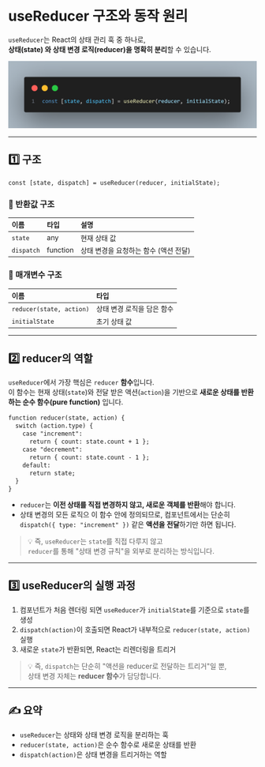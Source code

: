 # useReducer 구조와 동작 원리
`useReducer`는 React의 상태 관리 훅 중 하나로,  
**상태(state) 와 상태 변경 로직(reducer)을 명확히 분리**할 수 있습니다.

![useReducer](../images/useReducer.png)

---

## 1️⃣ 구조

```tsx
const [state, dispatch] = useReducer(reducer, initialState);
```

### 🔹 반환값 구조

|이름|타입|설명|
|:---|:---|:---|
|`state`|any|현재 상태 값|
|`dispatch`|function|상태 변경을 요청하는 함수 (액션 전달)|

### 🔹 매개변수 구조


|이름|타입|
|:---|:---|
|`reducer(state, action)`|상태 변경 로직을 담은 함수|
|`initialState`|초기 상태 값|

---

## 2️⃣ reducer의 역할

`useReducer`에서 가장 핵심은 `reducer` **함수**입니다.  
이 함수는 현재 상태(`state`)와 전달 받은 액션(`action`)을 기반으로 **새로운 상태를 반환하는 순수 함수(pure function)** 입니다.

```tsx
function reducer(state, action) {
  switch (action.type) {
    case "increment":
      return { count: state.count + 1 };
    case "decrement":
      return { count: state.count - 1 };
    default:
      return state;
  }
}
```

- `reducer`는 **이전 상태를 직접 변경하지 않고, 새로운 객체를 반환**해야 합니다.
- 상태 변경의 모든 로직으 이 함수 안에 정의되므로, 컴포넌트에서는 단순히 `dispatch({ type: "increment" })` 같은 **액션을 전달**하기만 하면 됩니다.

> 💡 즉, `useReducer`는 `state`를 직접 다루지 않고  
`reducer`를 통해 "상태 변경 규칙"을 외부로 분리하는 방식입니다.

---

## 3️⃣ useReducer의 실행 과정

1. 컴포넌트가 처음 렌더링 되면 `useReducer`가 `initialState`를 기준으로 `state`를 생성
2. `dispatch(action)`이 호출되면 React가 내부적으로 `reducer(state, action)` 실행
3. 새로운 `state`가 반환되면, React는 리렌더링을 트리거

> 💡 즉, `dispatch`는 단순히 "액션을 reducer로 전달하는 트리거"일 뿐,  
상태 변경 자체는 **reducer 함수**가 담당합니다.

---

## ✍️ 요약

- `useReducer`는 상태와 상태 변경 로직을 분리하는 훅  
- `reducer(state, action)`은 순수 함수로 새로운 상태를 반환  
- `dispatch(action)`은 상태 변경을 트리거하는 역할  